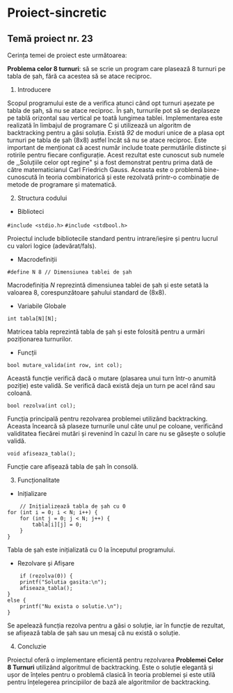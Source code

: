 # Proiect-sincretic
## Temă proiect nr. 23


Cerința temei de proiect este următoarea:

**Problema celor 8 turnuri**: să se scrie un program care plasează 8 turnuri pe tabla de șah, fără ca acestea să se atace reciproc.

1. Introducere

Scopul programului este de a verifica atunci când opt turnuri așezate pe tabla de șah, să nu se atace reciproc. 
În șah, turnurile pot să se deplaseze pe tablă orizontal sau vertical pe toată lungimea tablei. 
Implementarea este realizată în limbajul de programare C și utilizează un algoritm de backtracking pentru a găsi soluția.
Există *92* de moduri unice de a plasa opt turnuri pe tabla de șah (8x8) astfel încât să nu se atace reciproc. 
Este important de menționat că acest număr include toate permutările distincte și rotirile pentru fiecare configurație. 
Acest rezultat este cunoscut sub numele de ,,Soluțiile celor opt regine" și a fost demonstrat pentru prima dată de către matematicianul Carl Friedrich Gauss. 
Aceasta este o problemă bine-cunoscută în teoria combinatorică și este rezolvată printr-o combinație de metode de programare și matematică.

2. Structura codului 

- Biblioteci

`#include <stdio.h>`
`#include <stdbool.h>`

Proiectul include bibliotecile standard pentru intrare/ieșire și pentru lucrul cu valori logice (adevărat/fals).

- Macrodefiniții

`#define N 8 // Dimensiunea tablei de șah`

Macrodefiniția *N* reprezintă dimensiunea tablei de șah și este setată la valoarea 8, corespunzătoare șahului standard de (8x8).

- Variabile Globale

`int tabla[N][N];`

Matricea tabla reprezintă tabla de șah și este folosită pentru a urmări poziționarea turnurilor.

- Funcții 

`bool mutare_valida(int row, int col);`

Această funcție verifică dacă o mutare (plasarea unui turn într-o anumită poziție) este validă. Se verifică dacă există deja un turn pe acel rând sau coloană.

`bool rezolva(int col);`

Funcția principală pentru rezolvarea problemei utilizând backtracking. Aceasta încearcă să plaseze turnurile unul câte unul pe coloane, verificând validitatea fiecărei mutări și revenind în cazul în care nu se găsește o soluție validă.

`void afiseaza_tabla();`

Funcție care afișează tabla de șah în consolă.

3. Funcționalitate 
 
- Inițializare

```
    // Inițializează tabla de șah cu 0
for (int i = 0; i < N; i++) {
    for (int j = 0; j < N; j++) {
        tabla[i][j] = 0;
    }
}
```

Tabla de șah este inițializată cu 0 la începutul programului.

- Rezolvare și Afișare

```
    if (rezolva(0)) {
    printf("Solutia gasita:\n");
    afiseaza_tabla();
}
else {
    printf("Nu exista o solutie.\n");
}
```

Se apelează funcția rezolva pentru a găsi o soluție, iar în funcție de rezultat, se afișează tabla de șah sau un mesaj că nu există o soluție.

4. Concluzie

Proiectul oferă o implementare eficientă pentru rezolvarea **Problemei Celor 8 Turnuri** utilizând algoritmul de backtracking. Este o soluție elegantă și ușor de înțeles pentru o problemă clasică în teoria problemei și este utilă pentru înțelegerea principiilor de bază ale algoritmilor de backtracking.